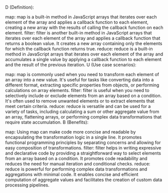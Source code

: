 D (Definition):

map: map is a built-in method in JavaScript arrays that iterates over each element of the array and applies a callback function to each element, creating a new array with the results of calling the callback function on each element.
filter: filter is another built-in method in JavaScript arrays that iterates over each element of the array and applies a callback function that returns a boolean value. It creates a new array containing only the elements for which the callback function returns true.
reduce: reduce is a built-in method in JavaScript arrays that iterates over each element of the array and accumulates a single value by applying a callback function to each element and the result of the previous iteration.
U (Use case scenarios):

map: map is commonly used when you need to transform each element of an array into a new value. It's useful for tasks like converting data into a different format, extracting specific properties from objects, or performing calculations on array elements.
filter: filter is useful when you need to selectively include or exclude elements from an array based on a condition. It's often used to remove unwanted elements or to extract elements that meet certain criteria.
reduce: reduce is versatile and can be used for a variety of tasks, including calculating a sum or other aggregate value from an array, flattening arrays, or performing complex data transformations that require state accumulation.
B (Benefits):

map: Using map can make code more concise and readable by encapsulating the transformation logic in a single line. It promotes functional programming principles by separating concerns and allowing for easy composition of transformations.
filter: filter helps in writing expressive and declarative code by providing a straightforward way to select elements from an array based on a condition. It promotes code readability and reduces the need for manual iteration and conditional checks.
reduce: reduce is powerful for performing complex data transformations and aggregations with minimal code. It enables concise and efficient computation of aggregate values and facilitates the creation of custom data processing pipelines.
